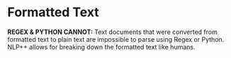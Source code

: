 # Formatted Text

<strong>REGEX & PYTHON CANNOT:</strong> Text documents that were converted from formatted text to plain text are impossible to parse using Regex or Python. NLP++ allows for breaking down the formatted text like humans.